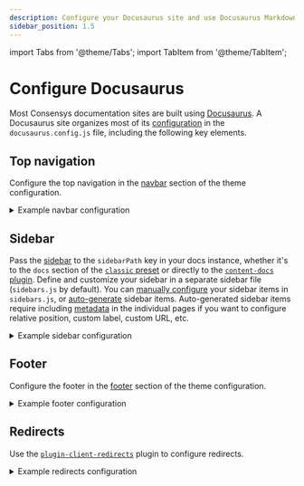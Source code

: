 ```yaml
---
description: Configure your Docusaurus site and use Docusaurus Markdown features.
sidebar_position: 1.5
---
```


import Tabs from '@theme/Tabs';
import TabItem from '@theme/TabItem';

# Configure Docusaurus

Most Consensys documentation sites are built using [Docusaurus](https://docusaurus.io/).
A Docusaurus site organizes most of its [configuration](https://docusaurus.io/docs/configuration) in
the `docusaurus.config.js` file, including the following key elements.

## Top navigation

Configure the top navigation in the [navbar](https://docusaurus.io/docs/api/themes/configuration#navbar)
section of the theme configuration.

<details>
<summary>Example navbar configuration</summary>

```js title="docusaurus.config.js"
module.exports = {
  themeConfig: {
    navbar: {
      title: 'Site Title',
      logo: {
        alt: 'Site Logo',
        src: 'img/logo.svg',
        srcDark: 'img/logo_dark.svg',
        href: 'https://docusaurus.io/',
        target: '_self',
        width: 32,
        height: 32,
        className: 'custom-navbar-logo-class',
        style: {border: 'solid red'},
      },
      items: [
        {
          type: 'doc',
          position: 'left',
          docId: 'introduction',
          label: 'Docs',
        },
        {to: 'blog', label: 'Blog', position: 'left'},
        {
          type: 'docsVersionDropdown',
          position: 'right',
        },
        {
          type: 'localeDropdown',
          position: 'right',
        },
        {
          href: 'https://github.com/facebook/docusaurus',
          position: 'right',
          className: 'header-github-link',
          'aria-label': 'GitHub repository',
        },
      ],
    },
  },
};
```

</details>

## Sidebar

Pass the [sidebar](https://docusaurus.io/docs/sidebar) to the `sidebarPath` key in your docs
instance, whether it's to the `docs` section of the [`classic`
preset](https://docusaurus.io/docs/using-plugins#docusauruspreset-classic) or directly to the
[`content-docs` plugin](https://docusaurus.io/docs/api/plugins/@docusaurus/plugin-content-docs).
Define and customize your sidebar in a separate sidebar file (`sidebars.js` by default).
You can [manually configure](https://docusaurus.io/docs/sidebar/items) your sidebar items in
`sidebars.js`, or [auto-generate](https://docusaurus.io/docs/sidebar/autogenerated) sidebar items.
Auto-generated sidebar items require including
[metadata](https://docusaurus.io/docs/sidebar/autogenerated#autogenerated-sidebar-metadata) in the
individual pages if you want to configure relative position, custom label, custom URL, etc.

<details>
<summary>Example sidebar configuration</summary>

<Tabs>

 <TabItem value="sidebars.js" label="sidebars.js" default>

```js
module.exports = {
  docs: [
    "index",
    {
      type: "category",
      label: "Contribute to the docs",
      link: {
        type: "generated-index",
        slug: "/contribute"
      },
      items: [
        {
          type: "autogenerated",
          dirName: "contribute",
        },
      ],
    },
    {
      type: "category",
      label: "Create a new doc site",
      link: {
        type: "generated-index",
        slug: "/create",
      },
      items: [
        {
          type: "autogenerated",
          dirName: "create",
        },
      ],
    },
    {
      type: "category",
      label: "Configure advanced features",
      link: {
        type: "generated-index",
        slug: "/configure",
      },
      items: [
        {
          type: "autogenerated",
          dirName: "configure",
        },
      ],
    },
  ],
};
```

  </TabItem>
  <TabItem value="docusaurus.config.js" label="docusaurus.config.js">

```js
module.exports = {
  presets: [
    [
      '@docusaurus/preset-classic',
      {
        docs: {
          sidebarPath: require.resolve('./sidebars.js'),
        },
      },
    ],
  ],
};
```

  </TabItem>
</Tabs>

</details>

## Footer

Configure the footer in the [footer](https://docusaurus.io/docs/api/themes/configuration#footer-1)
section of the theme configuration.

<details>
<summary>Example footer configuration</summary>

```js title="docusaurus.config.js"
module.exports = {
  themeConfig: {
    footer: {
      links: [
        {
          title: "Docs",
          items: [
            {
              label: "Introduction",
              to: "introduction",
            },
            {
              label: "Get started",
              to: "/category/get-started",
            },
            {
              label: "How to guides",
              to: "/category/how-to",
            },
            {
              label: "Tutorials",
              to: "/category/tutorials",
            },
          ],
        },
        {
          title: "Reference",
          items: [
            {
              label: "Command line",
              to: "reference/cli",
            },
            {
              label: "REST API",
              to: "/reference/rest",
            },
          ],
        },
        {
          title: "Community",
          items: [
            {
              label: "Consensys Discord",
              href: "https://discord.gg/ChtFaC4",
            },
            {
              label: "Teku GitHub",
              href: "https://github.com/consensys/teku",
            },
            {
              label: "Teku documentation GitHub",
              href: "https://github.com/consensys/doc.teku",
            },
          ],
        },
      ],
      copyright: `© ${new Date().getFullYear()} Consensys, Inc.`,
    },
  },
};
```

</details>

## Redirects

Use the [`plugin-client-redirects`](https://docusaurus.io/docs/api/plugins/@docusaurus/plugin-client-redirects)
plugin to configure redirects.

<details>
<summary>Example redirects configuration</summary>

```js title="docusaurus.config.js"
module.exports = {
  plugins: [
    [
      '@docusaurus/plugin-client-redirects',
      {
        redirects: [
          // /docs/oldDoc -> /docs/newDoc
          {
            to: '/docs/newDoc',
            from: '/docs/oldDoc',
          },
          // Redirect from multiple old paths to the new path
          {
            to: '/docs/newDoc2',
            from: ['/docs/oldDocFrom2019', '/docs/legacyDocFrom2016'],
          },
        ],
      },
    ],
  ],
};
```

</details>
